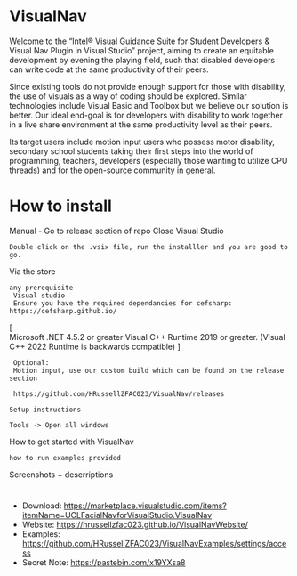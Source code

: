 # VisualNav


Welcome to the “Intel® Visual Guidance Suite for Student Developers & Visual Nav Plugin in Visual Studio” project, aiming to create an equitable development by evening the playing field, such that disabled developers can write code at the same productivity of their peers.  

Since existing tools do not provide enough support for those with disability, the use of visuals as a way of coding should be explored. Similar technologies include Visual Basic and Toolbox but we believe our solution is better. Our ideal end-goal is for developers with disability to work together in a live share environment at the same productivity level as their peers.

Its target users include motion input users who possess motor disability, secondary school students taking their first steps into the world of programming, teachers, developers (especially those wanting to utilize CPU threads) and for the open-source community in general.


# How to install

 Manual - 
 Go to release section of repo
    Close Visual Studio
   
    Double click on the .vsix file, run the installler and you are good to go.

Via the store 

    any prerequisite
     Visual studio 
     Ensure you have the required dependancies for cefsharp: https://cefsharp.github.io/
 [    
     Microsoft .NET 4.5.2 or greater
    Visual C++ Runtime 2019 or greater. (Visual C++ 2022 Runtime is backwards compatible)
]
     
     
     
     Optional:
     Motion input, use our custom build which can be found on the release section 
     
     https://github.com/HRussellZFAC023/VisualNav/releases
     
    Setup instructions
    
    Tools -> Open all windows
    
    

How to get started with VisualNav

    how to run examples provided
    
   Screenshots + descrriptions



# 
* Download: https://marketplace.visualstudio.com/items?itemName=UCLFacialNavforVisualStudio.VisualNav
* Website: https://hrussellzfac023.github.io/VisualNavWebsite/
* Examples: https://github.com/HRussellZFAC023/VisualNavExamples/settings/access
* Secret Note: https://pastebin.com/x19YXsa8
